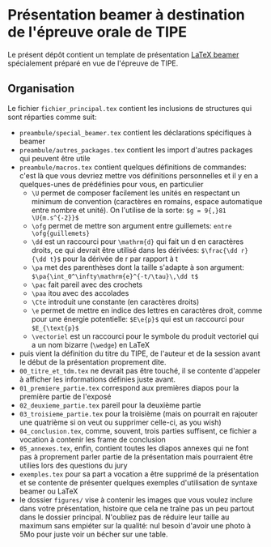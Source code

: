 # Présentation beamer à destination de l'épreuve orale de TIPE

Le présent dépôt contient un template de présentation [LaTeX beamer](https://latex-beamer.com/)
spécialement préparé en vue de l'épreuve de TIPE.

## Organisation

Le fichier `fichier_principal.tex` contient les inclusions de structures qui
sont réparties comme suit:
* `preambule/special_beamer.tex` contient les déclarations spécifiques à beamer
* `preambule/autres_packages.tex` contient les import d'autres packages qui peuvent être utile
* `preambule/macros.tex` contient quelques définitions de commandes: c'est là
que vous devriez mettre vos définitions personnelles et il y en a quelques-unes de prédéfinies pour vous, en particulier
	* `\U` permet de composer facilement les unités en respectant un minimum de convention (caractères en romains, espace automatique entre nombre et unité). On l'utilise de la sorte: `$g = 9{,}81 \U{m.s^{-2}}$`
	* `\ofg` permet de mettre son argument entre guillemets: `entre \ofg{guillemets}`
	* `\dd` est un raccourci pour `\mathrm{d}` qui fait un d en caractères droits, ce qui devrait être utilisé dans les dérivées: `$\frac{\dd r}{\dd t}$` pour la dérivée de r par rapport à t
	* `\pa` met des parenthèses dont la taille s'adapte à son argument: `$\pa{\int_0^\infty\mathrm{e}^{-t/\tau}\,\dd t$`
	* `\pac` fait pareil avec des crochets
	* `\paa` itou avec des accolades
	* `\Cte` introduit une constante (en caractères droits)
	* `\e` permet de mettre en indice des lettres en caractères droit, comme pour une énergie potentielle: `$E\e{p}$` qui est un raccourci pour `$E_{\text{p}$`
	* `\vectoriel` est un raccourci pour le symbole du produit vectoriel qui a un nom bizarre (`\wedge`) en LaTeX
* puis vient la définition du titre du TIPE, de l'auteur et de la session avant le début de la présentation proprement dite.
* `00_titre_et_tdm.tex` ne devrait pas être touché, il se contente d'appeler à afficher les informations définies juste avant.
* `01_premiere_partie.tex` correspond aux premières diapos pour la première partie de l'exposé
* `02_deuxieme_partie.tex` pareil pour la deuxième partie
* `03_troisieme_partie.tex` pour la troisième (mais on pourrait en rajouter une quatrième si on veut ou supprimer celle-ci, as you wish)
* `04_conclusion.tex`, comme, souvent, trois parties suffisent, ce fichier a vocation à contenir les frame de conclusion
* `05_annexes.tex`, enfin, contient toutes les diapos annexes qui ne font pas à proprement parler partie de la présentation mais pourraient être utilies lors des questions du jury
* `exemples.tex` pour sa part a vocation a être supprimé de la présentation et se contente de présenter quelques exemples d'utilisation de syntaxe beamer ou LaTeX
* le dossier `figures/` vise à contenir les images que vous voulez inclure dans votre présentation, histoire que cela ne traîne pas un peu partout dans le dossier principal. N'oubliez pas de réduire leur taille au maximum sans empiéter sur la qualité: nul besoin d'avoir une photo à 5Mo pour juste voir un bécher sur une table.
